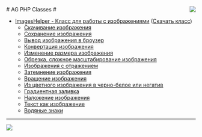 <img src='https://lh4.googleusercontent.com/-SrV72Q-aqxU/Tj_IYj2egwI/AAAAAAAALJU/rQbzcUv6PXw/Apps-help-browser-icon.png' align='right' />
# AG PHP Classes #

  * [ImagesHelper - Класс для работы с изображениями](ImagesHelper.md) ([Скачать класс](http://code.google.com/p/ag-php-classes/downloads/list))
    * [Скачивание изображения](ImagesHelperDownload.md)
    * [Сохранение изображения](ImagesHelperSave.md)
    * [Вывод изображения в броузер](ImagesHelperShow.md)
    * [Конвертация изображения](ImagesHelperConvert.md)
    * [Изменение размера изображения](ImagesHelperResize.md)
    * [Обрезка, сложное масштабирование изображения](ImagesHelperCrop.md)
    * [Изображения с отражением](ImagesHelperReflection.md)
    * [Затемнение изображения](ImagesHelperFade.md)
    * [Вращение изображения](ImagesHelperRotate.md)
    * [Из цветного изображения в черно-белое или негатив](ImagesHelperGrayscale.md)
    * [Градиентная заливка](ImagesHelperGradient.md)
    * [Наложение изображения](ImagesHelperOverlay.md)
    * [Текст как изображение](ImagesHelperText.md)
    * [Водяные знаки](ImagesHelperWatermark.md)

---

<span>
<a href='http://www.gordejev.lv/'><img src='http://www.gordejev.lv/templates/gordejev/images/gora_88x31.png' /></a>
<br />
</span>